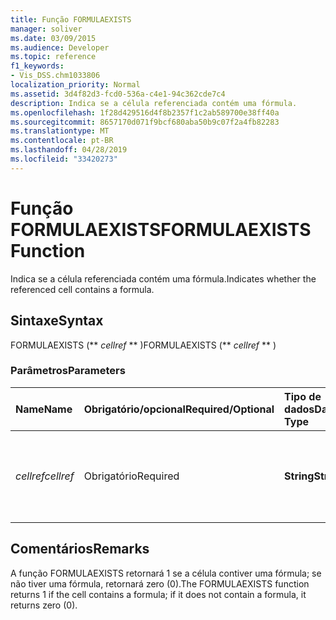 ```yaml
---
title: Função FORMULAEXISTS
manager: soliver
ms.date: 03/09/2015
ms.audience: Developer
ms.topic: reference
f1_keywords:
- Vis_DSS.chm1033806
localization_priority: Normal
ms.assetid: 3d4f82d3-fcd0-536a-c4e1-94c362cde7c4
description: Indica se a célula referenciada contém uma fórmula.
ms.openlocfilehash: 1f28d429516d4f8b2357f1c2ab589700e38ff40a
ms.sourcegitcommit: 8657170d071f9bcf680aba50b9c07f2a4fb82283
ms.translationtype: MT
ms.contentlocale: pt-BR
ms.lasthandoff: 04/28/2019
ms.locfileid: "33420273"
---
```

# <a name="formulaexists-function"></a><span data-ttu-id="b4cce-103">Função FORMULAEXISTS</span><span class="sxs-lookup"><span data-stu-id="b4cce-103">FORMULAEXISTS Function</span></span>

<span data-ttu-id="b4cce-104">Indica se a célula referenciada contém uma fórmula.</span><span class="sxs-lookup"><span data-stu-id="b4cce-104">Indicates whether the referenced cell contains a formula.</span></span> 
  
## <a name="syntax"></a><span data-ttu-id="b4cce-105">Sintaxe</span><span class="sxs-lookup"><span data-stu-id="b4cce-105">Syntax</span></span>

<span data-ttu-id="b4cce-106">FORMULAEXISTS (\*\* *cellref* \*\* )</span><span class="sxs-lookup"><span data-stu-id="b4cce-106">FORMULAEXISTS (\*\* *cellref* \*\* )</span></span> 
  
### <a name="parameters"></a><span data-ttu-id="b4cce-107">Parâmetros</span><span class="sxs-lookup"><span data-stu-id="b4cce-107">Parameters</span></span>

|<span data-ttu-id="b4cce-108">**Name**</span><span class="sxs-lookup"><span data-stu-id="b4cce-108">**Name**</span></span>|<span data-ttu-id="b4cce-109">**Obrigatório/opcional**</span><span class="sxs-lookup"><span data-stu-id="b4cce-109">**Required/Optional**</span></span>|<span data-ttu-id="b4cce-110">**Tipo de dados**</span><span class="sxs-lookup"><span data-stu-id="b4cce-110">**Data Type**</span></span>|<span data-ttu-id="b4cce-111">**Descrição**</span><span class="sxs-lookup"><span data-stu-id="b4cce-111">**Description**</span></span>|
|:-----|:-----|:-----|:-----|
| <span data-ttu-id="b4cce-112">_cellref_</span><span class="sxs-lookup"><span data-stu-id="b4cce-112">_cellref_</span></span> <br/> |<span data-ttu-id="b4cce-113">Obrigatório</span><span class="sxs-lookup"><span data-stu-id="b4cce-113">Required</span></span>  <br/> |<span data-ttu-id="b4cce-114">**String**</span><span class="sxs-lookup"><span data-stu-id="b4cce-114">**String**</span></span> <br/> |<span data-ttu-id="b4cce-115">A célula cuja presença de fórmula você deseja verificar.</span><span class="sxs-lookup"><span data-stu-id="b4cce-115">The cell that you want to check for the presence of a formula.</span></span>  <br/> |
   
## <a name="remarks"></a><span data-ttu-id="b4cce-116">Comentários</span><span class="sxs-lookup"><span data-stu-id="b4cce-116">Remarks</span></span>

<span data-ttu-id="b4cce-117">A função FORMULAEXISTS retornará 1 se a célula contiver uma fórmula; se não tiver uma fórmula, retornará zero (0).</span><span class="sxs-lookup"><span data-stu-id="b4cce-117">The FORMULAEXISTS function returns 1 if the cell contains a formula; if it does not contain a formula, it returns zero (0).</span></span> 
  

